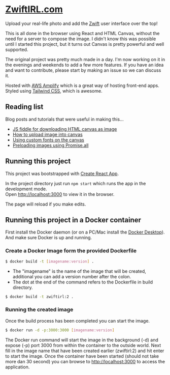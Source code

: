 # [ZwiftIRL.com](https://zwiftirl.com)

Upload your real-life photo and add the [Zwift](https://www.zwift.com) user interface over the top!

This is all done in the browser using React and HTML Canvas, without the need for a server to compose
the image. I didn't know this was possible until I started this project, but it turns out Canvas
is pretty powerful and well supported.

The original project was pretty much made in a day. I'm now working on it in the evenings and weekends to add a few more features. If you have an idea and want to contribute, please start by making an issue so we can discuss it.

Hosted with [AWS Amplify](https://aws.amazon.com/amplify/) which is a great way of hosting front-end apps. Styled using [Tailwind CSS](https://tailwindcss.com), which is awesome.

## Reading list

Blog posts and tutorials that were useful in making this...

+ [JS fiddle for downloading HTML canvas as image](https://jsfiddle.net/user2314737/28wqq1gu/)
+ [How to upload image into canvas](https://stackoverflow.com/questions/10906734/how-to-upload-image-into-html5-canvas)
+ [Using custom fonts on the canvas](https://stackoverflow.com/questions/2756575/drawing-text-to-canvas-with-font-face-does-not-work-at-the-first-time)
+ [Preloading images using Promise.all](https://jack72828383883.medium.com/how-to-preload-images-into-cache-in-react-js-ff1642708240)


## Running this project

This project was bootstrapped with [Create React App](https://github.com/facebook/create-react-app).

In the project directory just run `npm start` which runs the app in the development mode.\
Open [http://localhost:3000](http://localhost:3000) to view it in the browser.

The page will reload if you make edits.


## Running this project in a Docker container

First install the Docker daemon (or on a PC/Mac install the [Docker Desktop](https://www.docker.com/products/docker-desktop)).
And make sure Docker is up and running.

### Create a Docker Image form the provided Dockerfile

```sh
$ docker build -t [imagename:version] .
```
+ The "imagename" is the name of the image that will be created, additional you can add a version number after the colon.
+ The dot at the end of the command refers to the Dockerfile in build directory.

```sh
$ docker build -t zwiftirl:2 .
```

### Running the created image

Once the build process has been completed you can start the image.

```sh
$ docker run -d -p:3000:3000 [imagename:version]
```

The Docker run command will start the image in the background (-d) and expose (-p) port 3000 from within the container to the outside world. Next fill in the image name that have been created earlier (zwiftirl:2) and hit enter to start the image.
Once the container have been started (should not take more dan 30 second) you can browse to [http://localhost:3000](http://localhost:3000) to access the application.
